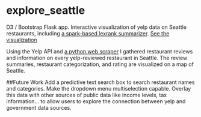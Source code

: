 # explore_seattle


D3 / Bootstrap Flask app. Interactive visualization of yelp data on Seattle restaurants, including [a spark-based lexrank summarizer](https://github.com/karlhigley/lexrank-summarizer). [See the visualization](http://www.expl0re.website)

Using the Yelp API and [a python web scraper](https://github.com/ataipale/yelp_but_better) I gathered restaurant reviews and information on every yelp-reviewed restaurant in Seattle. The review summaries, restaurant categorization, and rating are visualized on a map of Seattle. 

##Future Work
Add a predictive text search box to search restaurant names and categories. 
Make the dropdown menu multiselection capable. 
Overlay this data with other sources of public data like income levels, tax information... to allow users to explore the connection between yelp and government data sources. 
